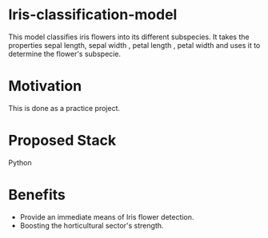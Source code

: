 # Iris-classification-model

This model classifies iris flowers into its different subspecies. 
It takes the properties sepal length, sepal width , petal length , petal width and uses it to determine the flower's subspecie. 
# Motivation

This is done as a practice project. 

# Proposed Stack

Python

# Benefits

- Provide an immediate means of Iris flower detection.
- Boosting the horticultural sector's strength.
